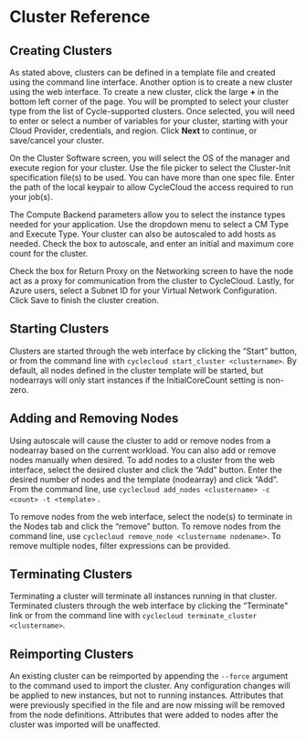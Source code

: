 # Cluster Reference

## Creating Clusters

As stated above, clusters can be defined in a template file and created using the command line interface. Another option is to create a new cluster using the web interface. To create a new cluster, click the large **+** in the bottom left corner of the page. You will be prompted to select your cluster type from the list of Cycle-supported clusters. Once selected, you will need to enter or select a number of variables for your cluster, starting with your Cloud Provider, credentials, and region. Click **Next** to continue, or save/cancel your cluster.

On the Cluster Software screen, you will select the OS of the manager and execute region for your cluster. Use the file picker to select the Cluster-Init specification file(s) to be used. You can have more than one spec file. Enter the path of the local keypair to allow CycleCloud the access required to run your job(s).

The Compute Backend parameters allow you to select the instance types needed for your application. Use the dropdown menu to select a CM Type and Execute Type. Your cluster can also be autoscaled to add hosts as needed. Check the box to autoscale, and enter an initial and maximum core count for the cluster.

Check the box for Return Proxy on the Networking screen to have the node act as a proxy for communication from the cluster to CycleCloud. Lastly, for Azure users, select a Subnet ID for your Virtual Network Configuration. Click Save to finish the cluster creation.

## Starting Clusters

Clusters are started through the web interface by clicking the “Start” button, or from the
command line with `cyclecloud start_cluster <clustername>`. By default, all nodes defined in the
cluster template will be started, but nodearrays will only start instances if the InitialCoreCount
setting is non­-zero.

## Adding and Removing Nodes

Using autoscale will cause the cluster to add or remove nodes from a nodearray based on the
current workload. You can also add or remove nodes manually when desired. To add
nodes to a cluster from the web interface, select the desired cluster and click the “Add” button.
Enter the desired number of nodes and the template (nodearray) and click “Add”. From the
command line, use `cyclecloud add_nodes <clustername> -c <count> ­-t <template>` .

To remove nodes from the web interface, select the node(s) to terminate in the Nodes tab and
click the “remove” button. To remove nodes from the command line, use `cyclecloud
remove_node <clustername nodename>`. To remove multiple nodes, filter expressions can be
provided.

## Terminating Clusters

Terminating a cluster will terminate all instances running in that cluster. Terminated
clusters through the web interface by clicking the “Terminate" link or from the
command line with `cyclecloud terminate_cluster <clustername>`.

## Reimporting Clusters

An existing cluster can be reimported by appending the `--force` argument to the command
used to import the cluster. Any configuration changes will be applied to new instances, but not
to running instances. Attributes that were previously specified in the file and are now missing will
be removed from the node definitions. Attributes that were added to nodes after the cluster was
imported will be unaffected.
